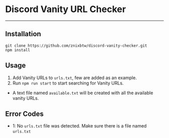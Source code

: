# Discord Vanity URL Checker

---

## Installation
```shell
git clone https://github.com/znixbtw/discord-vanity-checker.git
npm install
```

## Usage
1. Add Vanity URLs to `urls.txt`, few are added as an example.
2. Run `npm run start` to start searching for Vanity URLs.

* A text file named `available.txt` will be created with all the available vanity URLs.

## Error Codes
* 1: No `urls.txt` file was detected. Make sure there is a file named `urls.txt`
